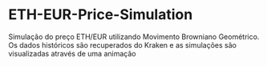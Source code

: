 # ETH-EUR-Price-Simulation
Simulação do preço ETH/EUR utilizando Movimento Browniano Geométrico. Os dados históricos são recuperados do Kraken e as simulações são visualizadas através de uma animação
